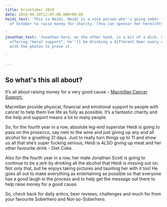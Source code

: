 ```yaml
---
title: Drinktober 2019
date: 2019-09-28T12:07:00.000+00:00
heidi_text: 'This is Heidi. Heidi is a nice person who''s going sober for the month
  of October to raise money for charity. [You can sponsor her here](https://www.gosober.org.uk/users/heidi-victoria-ireland)

'
jonathan_text: 'Jonathan here, on the other hand, is a bit of a dick. So by way of
  offering "moral support", he''ll be drinking a different beer every day in October,
  with the photos to prove it.

'

---
```

## So what's this all about?

It’s all about raising money for a very good cause – [Macmillan Cancer Support.](https://www.gosober.org.uk)

Macmillan provide physical, financial and emotional support to people with cancer to help them live life as fully as possible. It’s a fantastic charity and the help and support means a lot to many people.

So, for the fourth year in a row, absolute leg-end superstar Heidi is going to pass on the prosecco, say nein to the wine and just giving up any and all alcohol for a gruelling 31 days. Just to really turn things up to 11 and show us all that she’s super fucking serious, Heidi is ALSO giving up meat and her other favourite drink - Diet Coke.

Also for the fourth year in a row, her mate Jonathan Scott is going to continue to be a jerk by drinking all the alcohol that Heidi is missing out on. Not only that, but he enjoys taking pictures and taunting her with it too! He goes all out to make everything as entertaining as possible so that everyone has a good laugh in the process and to help get the message out there to help raise money for a good cause.

So, check back for daily antics, beer reviews, challenges and much for from your favourite Soberhero and Not-so-Soberhero.